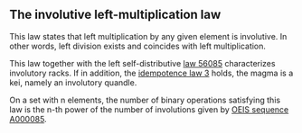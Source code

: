 ## The involutive left-multiplication law

This law states that left multiplication by any given element is involutive.  In other words, left division exists and coincides with left multiplication.

This law together with the left self-distributive [law 56085](https://teorth.github.io/equational_theories/implications/?56085) characterizes involutory racks.  If in addition, the [idempotence law 3](https://teorth.github.io/equational_theories/implications/?3) holds, the magma is a kei, namely an involutory quandle.

On a set with n elements, the number of binary operations satisfying this law is the n-th power of the number of involutions given by [OEIS sequence A000085](https://oeis.org/A000085).
